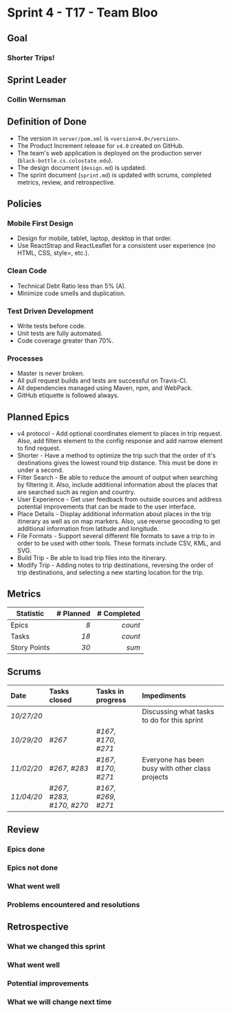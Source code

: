 # Sprint 4 - T17 - Team Bloo

## Goal
### Shorter Trips!
## Sprint Leader
### Collin Wernsman


## Definition of Done

* The version in `server/pom.xml` is `<version>4.0</version>`.
* The Product Increment release for `v4.0` created on GitHub.
* The team's web application is deployed on the production server (`black-bottle.cs.colostate.edu`).
* The design document (`design.md`) is updated.
* The sprint document (`sprint.md`) is updated with scrums, completed metrics, review, and retrospective.


## Policies

### Mobile First Design
* Design for mobile, tablet, laptop, desktop in that order.
* Use ReactStrap and ReactLeaflet for a consistent user experience (no HTML, CSS, style=, etc.).

### Clean Code
* Technical Debt Ratio less than 5% (A).
* Minimize code smells and duplication.

### Test Driven Development
* Write tests before code.
* Unit tests are fully automated.
* Code coverage greater than 70%.

### Processes
* Master is never broken. 
* All pull request builds and tests are successful on Travis-CI.
* All dependencies managed using Maven, npm, and WebPack.
* GitHub etiquette is followed always.


## Planned Epics
* v4 protocol - Add optional coordinates element to places in trip request. Also, add filters element to the config response and add narrow element to find request. 
* Shorter - Have a method to optimize the trip such that the order of it's destinations gives the lowest round trip distance. This must be done in under a second.
* Filter Search - Be able to reduce the amount of output when searching by filtering it. Also, include additional information about the places that are searched such as region and country.
* User Experience - Get user feedback from outside sources and address potential improvements that can be made to the user interface.
* Place Details - Display additional information about places in the trip itinerary as well as on map markers. Also, use reverse geocoding to get additional information from latitude and longitude.
* File Formats - Support several different file formats to save a trip to in order to be used with other tools. These formats include CSV, KML, and SVG.
* Build Trip - Be able to load trip files into the itinerary.
* Modify Trip - Adding notes to trip destinations, reversing the order of trip destinations, and selecting a new starting location for the trip.

## Metrics

| Statistic | # Planned | # Completed |
| --- | ---: | ---: |
| Epics | *8* | *count* |
| Tasks | *18* | *count* | 
| Story Points |  *30*  | *sum* | 


## Scrums

| Date | Tasks closed  | Tasks in progress | Impediments |
| :--- | :--- | :--- | :--- |
| *10/27/20* |  |  | Discussing what tasks to do for this sprint | 
| *10/29/20* | *#267* | *#167, #170, #271* |  | 
| *11/02/20* | *#267, #283* | *#167, #170, #271* | Everyone has been busy with other class projects | 
| *11/04/20* | *#267, #283, #170, #270* | *#167, #269, #271* |  | 

## Review

### Epics done  

### Epics not done 

### What went well

### Problems encountered and resolutions


## Retrospective

### What we changed this sprint

### What went well

### Potential improvements

### What we will change next time
